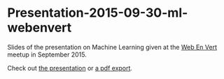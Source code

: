 # Presentation-2015-09-30-ml-webenvert

Slides of the presentation on Machine Learning given at the [Web En Vert](http://webenvert.fr/) meetup in September 2015.

Check out [the presentation](http://twitwi.github.io/Presentation-2015-09-30-ml-webenvert/) or [a pdf export](http://twitwi.github.io/Presentation-2015-09-30-ml-webenvert/Presentation-2015-09-30-ml-webenvert.pdf).
